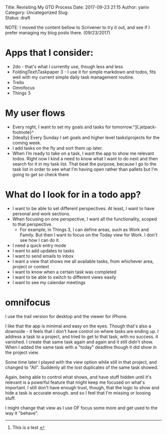 Title: Revisiting My GTD Process
Date: 2017-09-23 21:15
Author: yaniv
Category: Uncategorized
Slug:  
Status: draft

NOTE: I moved the content bellow to Scrivener to try it out, and see if
I prefer managing my blog posts there. (09/23/2017)

Apps that I consider:
=====================

-   2do - that's what I currently use, though less and less
-   FoldingText\\Taskpaper 3 - I use it for simple markdown and todos,
    fits well with my current simple daily task management routine.
-   Trello
-   Omnifocus
-   Things 3

My user flows
=============

-   Every night, I want to set my goals and tasks for
    tomorrow.^[1](#fn-1152-fn785){.jetpack-footnote}^
-   \[Ideally\] Every Sunday I set goals and higher level
    tasks\\projects for the coming week.
-   I add tasks on the fly and sort them up later.
-   When I’m ready to take on a task, I want the app to show me
    relevant todos. Right now I kind a need to know what I want to do
    next and then search for it in my task list. That beat the purpose,
    because I go to the task list in order to see what I’m having open
    rather than pallets but I’m going to get so check there

What do I look for in a todo app?
=================================

-   I want to be able to set different perspectives. At least, I want to
    have personal and work sections.
-   When focusing on one perspective, I want all the functionality,
    scoped to that perspective.
    -   For example, in Things 3, I can define areas, such as Work
        and Family. But then I want to focus on the Today view for Work.
        I don't see how I can do it.
-   I need a quick entry mode
-   I want to add updates to tasks
-   I want to send emails to inbox
-   I want a view that shows me all available tasks, from whichever
    area, project or context
-   I want to know when a certain task was completed
-   I want to be able to switch to different views easily
-   I want to see my calendar meetings

omnifocus
=========

I use the trail version for desktop and the viewer for iPhone.

I like that the app is minimal and easy on the eyes. Though that's also
a downside - it feels that I don't have control on where tasks are
ending up. I address a task to a project, and tried to get to that task,
with no success. it vanished. I create that same task again and again
and it still didn't show. When I added the same task with a "today"
deadline though it did show in the project view.

Some time later I played with the view option while still in that
project, and changed to "All". Suddenly all the lost duplicates of the
same task showed.

Again, being able to control what shows, and have stuff hidden until
it's relevant is a powerful feature that might keep me focused on what's
important. I still don't have enough trust, though, that the logic to
show and hide a task is accurate enough. and so I feel that I'm missing
or loosing stuff.

I might change that view as I use OF focus some more and get used to the
way it "behave".

<div class="footnotes">

------------------------------------------------------------------------

1.  <div id="fn-1152-fn785">

    </div>

    This is a test [↩](#fnref-1152-fn785)

</div>
